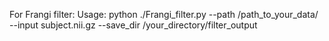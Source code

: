For Frangi filter: 
Usage: python ./Frangi_filter.py --path /path_to_your_data/ --input subject.nii.gz --save_dir /your_directory/filter_output

